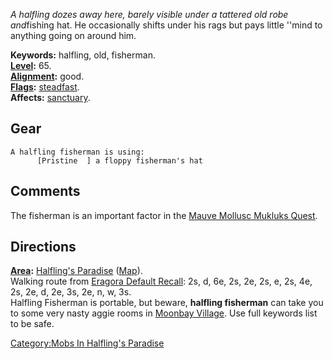 *A halfling dozes away here, barely visible under a tattered old robe
and*fishing hat. He occasionally shifts under his rags but pays little
''mind to anything going on around him.

**Keywords:** halfling, old, fisherman.  
**[Level](Level.md "wikilink"):** 65.  
**[Alignment](Alignment.md "wikilink"):** good.  
**[Flags](:Category:_Mob_Types.md "wikilink"):**
[steadfast](Sentinel_Mobs.md "wikilink").  
**Affects:** [sanctuary](Sanctuary.md "wikilink").  

## Gear

`A halfling fisherman is using:`  
<worn on head>`      [Pristine  ] a floppy fisherman's hat`

## Comments

The fisherman is an important factor in the [Mauve Mollusc Mukluks
Quest](Mauve_Mollusc_Mukluks_Quest "wikilink").

## Directions

**[Area](:Category:_Areas.md "wikilink"):** [Halfling's
Paradise](:Category:_Halfling's_Paradise.md "wikilink")
([Map](Halfling's_Paradise_Map.md "wikilink")).  
Walking route from [Eragora Default
Recall](Eragora_Default_Recall "wikilink"): 2s, d, 6e, 2s, 2e, 2s, e,
2s, 4e, 2s, 2e, d, 2e, 3s, 2e, n, w, 3s.  
Halfling Fisherman is portable, but beware, **halfling fisherman** can
take you to some very nasty aggie rooms in [Moonbay
Village](:Category:Moonbay_Village.md "wikilink"). Use full keywords
list to be safe.  

[Category:Mobs In Halfling's
Paradise](Category:Mobs_In_Halfling's_Paradise "wikilink")
